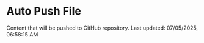# Auto Push File

Content that will be pushed to GitHub repository.
Last updated: 07/05/2025, 06:58:15 AM